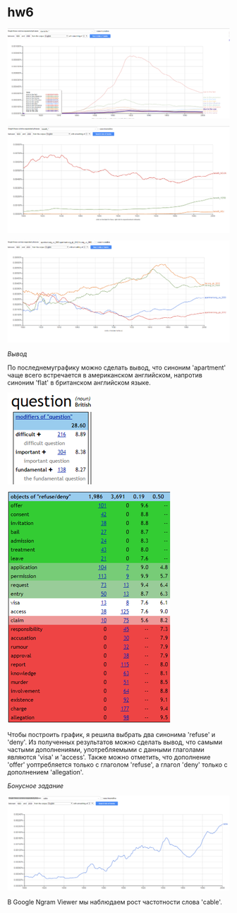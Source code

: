 # hw6
![](https://github.com/svetlanasima/hw6/blob/master/%D0%A1%D0%BD%D0%B8%D0%BC%D0%BE%D0%BA.PNG)

![](https://github.com/svetlanasima/hw6/blob/master/%D0%A1%D0%BD%D0%B8%D0%BC%D0%BE%D0%BA2.PNG)

![](https://github.com/svetlanasima/hw6/blob/master/%D0%A1%D0%BD%D0%B8%D0%BC%D0%BE%D0%BA3.PNG)

*Вывод*

По последнемуграфику можно сделать вывод, что синоним 'apartment' чаще всего встречается в американском английском, напротив синоним 'flat' в британском английском языке.



![](https://github.com/svetlanasima/hw6/blob/master/question.PNG)

![](https://github.com/svetlanasima/hw6/blob/master/sketch.PNG)

Чтобы построить график, я решила выбрать два синонима 'refuse' и 'deny'. Из полученных результатов можно сделать вывод, что самыми частыми дополнениями, употребляемыми с данными глаголами являются 'visa' и 'access'. Также можно отметить, что дополнение 'offer' уоптребляется только с глаголом 'refuse', а глагол 'deny' только с дополнением 'allegation'.

*Бонусное задание*

![](https://github.com/svetlanasima/hw6/blob/master/7.PNG)

В Google Ngram Viewer мы наблюдаем рост частотности слова 'cable'.


